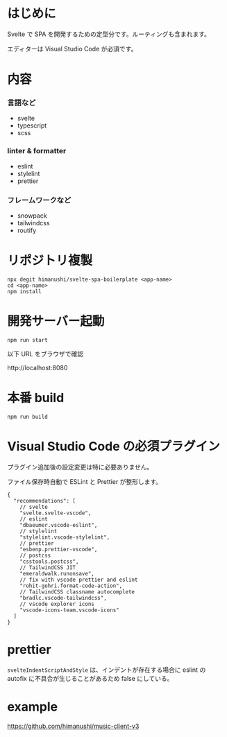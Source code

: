 # はじめに

Svelte で SPA を開発するための定型分です。ルーティングも含まれます。

エディターは Visual Studio Code が必須です。

# 内容

### 言語など

- svelte
- typescript
- scss

### linter & formatter

- eslint
- stylelint
- prettier

### フレームワークなど

- snowpack
- tailwindcss
- routify

# リポジトリ複製

```console
npx degit himanushi/svelte-spa-boilerplate <app-name>
cd <app-name>
npm install
```

# 開発サーバー起動

```console
npm run start
```

以下 URL をブラウザで確認

http://localhost:8080

# 本番 build

```console
npm run build
```

# Visual Studio Code の必須プラグイン

プラグイン追加後の設定変更は特に必要ありません。

ファイル保存時自動で ESLint と Prettier が整形します。

```jsonc
{
  "recommendations": [
    // svelte
    "svelte.svelte-vscode",
    // eslint
    "dbaeumer.vscode-eslint",
    // stylelint
    "stylelint.vscode-stylelint",
    // prettier
    "esbenp.prettier-vscode",
    // postcss
    "csstools.postcss",
    // TailwindCSS JIT
    "emeraldwalk.runonsave",
    // fix with vscode prettier and eslint
    "rohit-gohri.format-code-action",
    // TailwindCSS classname autocomplete
    "bradlc.vscode-tailwindcss",
    // vscode explorer icons
    "vscode-icons-team.vscode-icons"
  ]
}
```

# prettier

`svelteIndentScriptAndStyle` は、インデントが存在する場合に eslint の autofix に不具合が生じることがあるため false にしている。

# example

https://github.com/himanushi/music-client-v3
